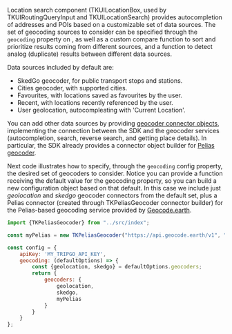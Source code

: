Location search component (TKUILocationBox, used by TKUIRoutingQueryInput and TKUILocationSearch) provides 
autocompletion of addresses and POIs based on a customizable set of data sources.
The set of geocoding sources to consider can be specified through the ```geocoding``` property on [](TKUIConfig), 
as well as a custom compare function to sort and prioritize results coming from different sources, and a function 
to detect analog (duplicate) results between different data sources. 

Data sources included by default are: 

- SkedGo geocoder, for public transport stops and stations.
- Cities geocoder, with supported cities.
- Favourites, with locations saved as favourites by the user.
- Recent, with locations recently referenced by the user.
- User geolocation, autocompleating with 'Current Location'.


You can add other data sources by providing [geocoder connector objects](IGeocoder), implementing the connection between the SDK 
and the geocoder services (autocompletion, search, reverse search, and getting place details). In particular, the SDK 
already provides a connector object builder for [Pelias geocoder](https://www.mapzen.com/products/search/geocoding/).

Next code illustrates how to specify, through the ```geocoding``` config property, the desired set of geocoders to consider.
Notice you can provide a function receiving the default value for the geocoding property, so you can build a new 
configuration object based on that default. In this case we include just _geolocation_ and _skedgo_ geocoder connectors from 
the default set, plus a Pelias connector (created through TKPeliasGeocoder connector builder) for the Pelias-based geocoding 
service provided by [Geocode.earth](https://geocode.earth/).


```js static
import {TKPeliasGeocoder} from "../src/index";

const myPelias = new TKPeliasGeocoder("https://api.geocode.earth/v1", "MY_GEOCODE_EARTH_KEY");

const config = {
    apiKey: 'MY_TRIPGO_API_KEY',
    geocoding: (defaultOptions) => {
        const {geolocation, skedgo} = defaultOptions.geocoders;
        return {
            geocoders: {
                geolocation,
                skedgo,
                myPelias
            }
        }
    }
};
```